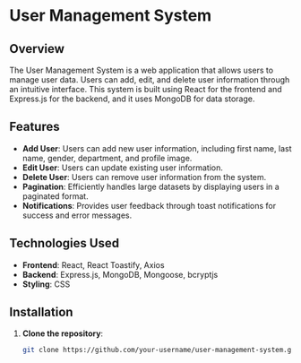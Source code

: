 #  User Management System #

## Overview
The User Management System is a web application that allows users to manage user data. Users can add, edit, and delete user information through an intuitive interface. This system is built using React for the frontend and Express.js for the backend, and it uses MongoDB for data storage.

## Features
- **Add User**: Users can add new user information, including first name, last name, gender, department, and profile image.
- **Edit User**: Users can update existing user information.
- **Delete User**: Users can remove user information from the system.
- **Pagination**: Efficiently handles large datasets by displaying users in a paginated format.
- **Notifications**: Provides user feedback through toast notifications for success and error messages.

## Technologies Used
- **Frontend**: React, React Toastify, Axios
- **Backend**: Express.js, MongoDB, Mongoose, bcryptjs
- **Styling**: CSS

## Installation

1. **Clone the repository**:
   ```sh
   git clone https://github.com/your-username/user-management-system.git
